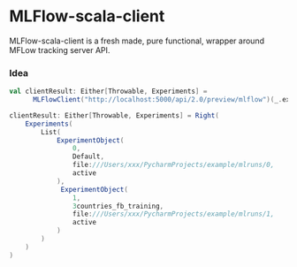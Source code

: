 # MLFlow-scala-client
MLFlow-scala-client is a fresh made, pure functional, wrapper around MFLow tracking server API.

### Idea 
```scala 
val clientResult: Either[Throwable, Experiments] =
      MLFlowClient("http://localhost:5000/api/2.0/preview/mlflow")(_.experimentService.getAll).result

clientResult: Either[Throwable, Experiments] = Right(
    Experiments(
        List(
            ExperimentObject(
                0,
                Default,
                file:///Users/xxx/PycharmProjects/example/mlruns/0,
                active
            ),
             ExperimentObject(
                1,
                3countries_fb_training,
                file:///Users/xxx/PycharmProjects/example/mlruns/1,
                active
            )
        )
    )
)
```
